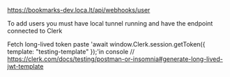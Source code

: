 https://bookmarks-dev.loca.lt/api/webhooks/user

To add users you must have local tunnel running and have the endpoint connected to Clerk

Fetch long-lived token
paste 'await window.Clerk.session.getToken({ template: "testing-template" });'in console
// https://clerk.com/docs/testing/postman-or-insomnia#generate-long-lived-jwt-template


